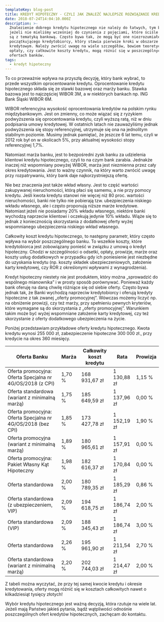 ```yaml
---
templateKey: blog-post
title: KREDYT HIPOTECZNY - CZYLI JAK ZNALEŹĆ NAJLEPSZE ROZWIĄZANIE KREDYTOWE NA LATA
date: 2018-07-24T14:04:10.000Z
description: >-
  Znalezienie dobrego kredytu hipotecznego nie należy do łatwych, tym bardziej
  jeżeli nie mieliśmy wcześniej do czynienia z pojęciami, które ściśle powiązane
  są z tematyką bankową. Często bywa tak, że mogą być one niezrozumiałe dla
  początkującego kredytobiorcy, który stawia pierwsze kroki w obszarze
  kredytowym. Należy zwrócić uwagę na wiele szczegółów, bowiem teoretyczne
  opłaty, czy całkowite koszty kredytu, mogą różnić się w poszczególnych
  ofertach banków.
tags:
  - kredyt hipoteczny
---
```

To co przeważnie wpływa na przyszłą decyzję, który bank wybrać, to przede wszystkim oprocentowanie kredytu. Oprocentowanie kredytu hipotecznego składa się ze stawki bazowej oraz marży banku. Stawka bazowa jest to najczęściej WIBOR 3M, a w niektórych bankach np. ING Bank Śląski WIBOR 6M.

WIBOR referencyjna wysokość oprocentowania kredytów na polskim rynku międzybankowym. Jest on zmienny, co może wiązać się z ryzykiem podwyższenia się oprocentowania kredytu, czyli wyższą ratą, niż w dniu podpisania umowy kredytowej. W ostatnich latach nie zauważyliśmy jednak podwyższenia się stopy referencyjnej, utrzymuje się ona na jednolitym stabilnym poziomie. Musimy jednak pamiętać, że jeszcze 6 lat temu, czyli w 2012 rok był on w okolicach 5%, przy aktualnej wysokości stopy referencyjnej 1,7%.

Natomiast marża banku, jest to bezpośredni zysk banku za udzielenia klientowi kredytu hipotecznego, czyli to na czym bank zarabia. Jednakże inaczej niż wspomniany powyżej WIBOR, marża jest niezmienna przez cały okres kredytowania. Jest to ważny czynnik, na który warto zwrócić uwagę przy rozpatrywaniu, który bank daje najkorzystniejszą ofertę.

Nie bez znaczenia jest także wkład własny. Jest to część wartości zakupywanej nieruchomości, którą płaci się samemu, a nie przy pomocy kredytu. Jeśli kwota kredytu stanowi nie więcej niż 80 proc. wartości nieruchomości, banki nie tylko nie pobierają tzw. ubezpieczenia niskiego wkładu własnego, ale i często proponują niższe marże kredytowe. Natomiast jeżeli nie posiadamy 20% wkładu własnego, niektóre banki wychodzą naprzeciw klientowi i oczekują jedynie 10% wkładu. Wiąże się to jednak z koniecznością skorzystania z dodatkowej oferty wyżej wspomnianego ubezpieczenia niskiego wkład własnego.

Całkowity koszt kredytu hipotecznego, to następny parametr, który często wpływa na wybór poszczególnego banku. To wszelkie koszty, które kredytobiorca jest zobowiązany ponieść w związku z umową o kredyt hipoteczny. Chodzi w szczególności o odsetki, opłaty, prowizje, marże oraz koszty usług dodatkowych w przypadku gdy ich poniesienie jest niezbędne do uzyskania kredytu (np. koszty składek ubezpieczeniowych, założenie karty kredytowej, czy ROR z określonymi wpływami z wynagrodzenia).

Kredyt hipoteczny niestety nie jest produktem, który można „sprowadzić do wspólnego mianownika” i w prosty sposób porównywać. Ponieważ każdy bank oferuję na daną chwilę różniące się od siebie oferty. Często bywa jednak tak, że Banki wychodzą naprzeciw kredytobiorcy i oferują kredyty hipoteczne z tak zwanej „oferty promocyjnej”. Wówczas możemy liczyć np. na obniżenie prowizji, czy też marży, przy spełnieniu pewnych kryteriów, które wymagane są do skorzystania z „oferty promocyjnej”. Warunkiem takim może być wyżej wspomniane założenie karty kredytowej, czy też skorzystanie z oferty dodatkowego ubezpieczenia na życie.

Poniżej przedstawiam przykładowe oferty kredytu hipotecznego. Kwota kredytu wynosi 255 000 zł, zabezpieczenie hipoteczne 300 000 zł., przy kredycie na okres 360 miesięcy.

| Oferta Banku                                                | Marża  | Całkowity koszt kredytu | Rata        | Prowizja |
| ----------------------------------------------------------- | ------ | ----------------------- | ----------- | -------- |
| Oferta promocyjna: Oferta Specjalna nr 4G/OS/2018 (z CPI)   | 1,70 % | 168 931,67 zł           | 1 130,88 zł | 1,15 %   |
| Oferta standardowa (wariant z minimalną marżą)              | 1,75 % | 185 649,59 zł           | 1 137,96 zł | 0,00 %   |
| Oferta promocyjna: Oferta Specjalna nr 4G/OS/2018 (bez CPI) | 1,85 % | 173 427,78 zł           | 1 152,19 zł | 1,90 %   |
| Oferta promocyjna (wariant z minimalną marżą)               | 1,89 % | 180 965,61 zł           | 1 157,91 zł | 0,00 %   |
| Oferta promocyjna: Pakiet Własny Kąt Hipoteczny             | 1,98 % | 182 616,37 zł           | 1 170,84 zł | 0,00 %   |
| Oferta standardowa                                          | 2,00 % | 180 789,35 zł           | 1 185,29 zł | 0,86 %   |
| Oferta standardowa (z ubezpieczeniem, VIP)                  | 2,09 % | 194 618,75 zł           | 1 186,74 zł | 2,00 %   |
| Oferta standardowa (VIP)                                    | 2,09 % | 188 345,43 zł           | 1 186,74 zł | 3,00 %   |
| Oferta standardowa                                          | 2,26 % | 195 961,90 zł           | 1 211,54 zł | 2,70 %   |
| Oferta standardowa (wariant z minimalną marżą)              | 2,20 % | 202 744,03 zł           | 1 214,47 zł | 2,00 %   |

Z tabeli można wyczytać, że przy tej samej kwocie kredytu i okresie kredytowania, oferty mogą różnić się w kosztach całkowitych nawet o kilkadziesiąt tysięcy złotych!

Wybór kredytu hipotecznego jest ważną decyzją, która rzutuje na wiele lat. Jeżeli mają Państwo jakieś pytania, bądź wątpliwości odnośnie poszczególnych ofert kredytów hipotecznych, zachęcam do kontaktu.
